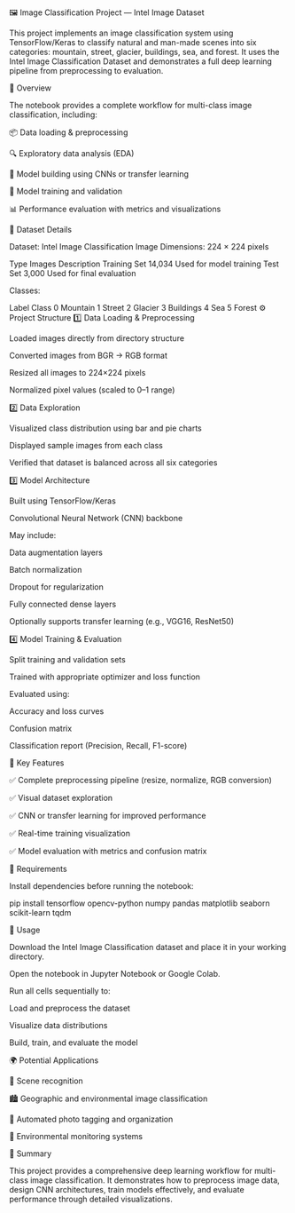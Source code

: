 🖼️ Image Classification Project — Intel Image Dataset

This project implements an image classification system using TensorFlow/Keras to classify natural and man-made scenes into six categories: mountain, street, glacier, buildings, sea, and forest.
It uses the Intel Image Classification Dataset and demonstrates a full deep learning pipeline from preprocessing to evaluation.

🧠 Overview

The notebook provides a complete workflow for multi-class image classification, including:

📦 Data loading & preprocessing

🔍 Exploratory data analysis (EDA)

🧱 Model building using CNNs or transfer learning

🧠 Model training and validation

📊 Performance evaluation with metrics and visualizations

📂 Dataset Details

Dataset: Intel Image Classification
Image Dimensions: 224 × 224 pixels

Type	Images	Description
Training Set	14,034	Used for model training
Test Set	3,000	Used for final evaluation

Classes:

Label	Class
0	Mountain
1	Street
2	Glacier
3	Buildings
4	Sea
5	Forest
⚙️ Project Structure
1️⃣ Data Loading & Preprocessing

Loaded images directly from directory structure

Converted images from BGR → RGB format

Resized all images to 224×224 pixels

Normalized pixel values (scaled to 0–1 range)

2️⃣ Data Exploration

Visualized class distribution using bar and pie charts

Displayed sample images from each class

Verified that dataset is balanced across all six categories

3️⃣ Model Architecture

Built using TensorFlow/Keras

Convolutional Neural Network (CNN) backbone

May include:

Data augmentation layers

Batch normalization

Dropout for regularization

Fully connected dense layers

Optionally supports transfer learning (e.g., VGG16, ResNet50)

4️⃣ Model Training & Evaluation

Split training and validation sets

Trained with appropriate optimizer and loss function

Evaluated using:

Accuracy and loss curves

Confusion matrix

Classification report (Precision, Recall, F1-score)

🧩 Key Features

✅ Complete preprocessing pipeline (resize, normalize, RGB conversion)

✅ Visual dataset exploration

✅ CNN or transfer learning for improved performance

✅ Real-time training visualization

✅ Model evaluation with metrics and confusion matrix

🧰 Requirements

Install dependencies before running the notebook:

pip install tensorflow opencv-python numpy pandas matplotlib seaborn scikit-learn tqdm

🚀 Usage

Download the Intel Image Classification dataset and place it in your working directory.

Open the notebook in Jupyter Notebook or Google Colab.

Run all cells sequentially to:

Load and preprocess the dataset

Visualize data distributions

Build, train, and evaluate the model

🌍 Potential Applications

🌄 Scene recognition

🏙️ Geographic and environmental image classification

🌊 Automated photo tagging and organization

🌲 Environmental monitoring systems

🧾 Summary

This project provides a comprehensive deep learning workflow for multi-class image classification.
It demonstrates how to preprocess image data, design CNN architectures, train models effectively, and evaluate performance through detailed visualizations.
